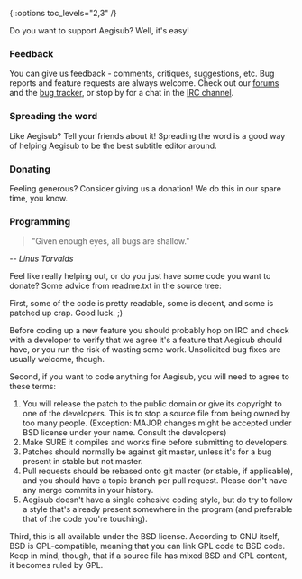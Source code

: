 {::options toc_levels="2,3" /}

Do you want to support Aegisub? Well, it's easy!

### Feedback ###

You can give us feedback - comments, critiques, suggestions, etc. Bug
reports and feature requests are always welcome. Check out our
[forums](http://forums.aegisub.org) and the [bug
tracker](http://devel.aegisub.org/), or stop by for a chat in the [IRC
channel](irc://irc.rizon.net/aegisub).

### Spreading the word ###

Like Aegisub? Tell your friends about it! Spreading the word is a good
way of helping Aegisub to be the best subtitle editor around.

### Donating ###

Feeling generous? Consider giving us a donation! We do this in our
spare time, you know.

### Programming ###

> "Given enough eyes, all bugs are shallow."

_-- Linus Torvalds_

Feel like really helping out, or do you just have some code you want to
donate? Some advice from readme.txt in the source tree:

First, some of the code is pretty readable, some is decent, and some is
patched up crap. Good luck. ;)

Before coding up a new feature you should probably hop on IRC and check
with a developer to verify that we agree it's a feature that Aegisub
should have, or you run the risk of wasting some work. Unsolicited bug
fixes are usually welcome, though.

Second, if you want to code anything for Aegisub, you will need to
agree to these terms:

1.  You will release the patch to the public domain or give its
    copyright to one of the developers. This is to stop a source file from
    being owned by too many people. (Exception: MAJOR changes might be
    accepted under BSD license under your name. Consult the developers)
1.  Make SURE it compiles and works fine before submitting to developers.
1.  Patches should normally be against git master, unless it's for a bug
    present in stable but not master.
1.  Pull requests should be rebased onto git master (or stable, if
    applicable), and you should have a topic branch per pull request.
    Please don't have any merge commits in your history.
1.  Aegisub doesn't have a single cohesive coding style, but do try to
    follow a style that's already present somewhere in the program (and
    preferable that of the code you're touching).

Third, this is all available under the BSD license. According to GNU
itself, BSD is GPL-compatible, meaning that you can link GPL code to
BSD code. Keep in mind, though, that if a source file has mixed BSD and
GPL content, it becomes ruled by GPL.

